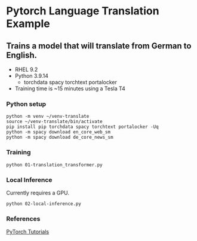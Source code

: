 # Pytorch Language Translation Example

## Trains a model that will translate from German to English.

- RHEL 9.2
- Python 3.9.14
  - torchdata spacy torchtext portalocker
- Training time is ~15 minutes using a Tesla T4

### Python setup

```
python -m venv ~/venv-translate
source ~/venv-translate/bin/activate
pip install pip torchdata spacy torchtext portalocker -Uq
python -m spacy download en_core_web_sm
python -m spacy download de_core_news_sm
```

### Training
```
python 01-translation_transformer.py
```

### Local Inference
Currently requires a GPU.
```
python 02-local-inference.py
```

### References
[PyTorch Tutorials](https://github.com/pytorch/tutorials.git)
